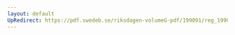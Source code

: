 ```yaml
---
layout: default
UpRedirect: https://pdf.swedeb.se/riksdagen-volumeG-pdf/199091/reg_199091/reg_199091_0305.pdf
---
```

